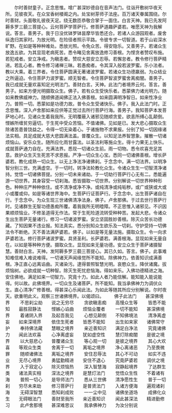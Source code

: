<!-- { "loadSidebar": true } -->
　　尔时善财童子。正念思惟。增广甚深妙德自在音声法门。往诣开敷树华夜天所。见彼夜天。在众宝香树楼阁之内。处宝树芽师子法座。百万诸天眷属围绕。尔时善财。头面敬礼彼夜天足。绕无数匝恭敬合掌于一面住。白言天神。我已先发阿耨多罗三藐三菩提心。云何菩萨学菩萨行。修菩萨道趣萨婆若。唯愿天神为我解说。答言。善男子。我于日没优钵罗钵昙摩华皆悉还合。若诸人众游园观者。废舍纵逸归其家时。为放光明。在险径者照示平路。令彼专求一切智道。若于山岩深水旷野。在如是等种种难处。悉放光照。令免众苦。得安隐乐。又善男子。若诸众生放逸五欲。为其显现老病死苦。悉令睹见舍离放逸修习善根。为悭贪者赞叹布施。若犯戒者。安立净戒。为瞋恚者。赞叹大慈安立忍辱。若懈怠者。教令修行菩萨精进。若乱心者。教令修习诸禅三昧。若愚痴者。令其深入般若波罗蜜。乐小法者。教以大乘。着三界者。令住菩萨圆满无著诸波罗蜜。若诸众生功德羸弱。为众结业之所逼迫。令住菩萨力波罗蜜。顺无智者。令住菩萨智波罗蜜舍离痴闇。善男子。我已成就无量欢喜知足光明法门。善财白言。天神。此法门者境界云何。答言。善男子。如来方便光明摄取众生。佛子。若有众生受快乐者。悉蒙佛力诸光明力。随如来教佛威神力。随顺佛道闻佛正法入佛善根。如来圆满明净智日。如来性净业力。普照一切。悉蒙如是功德力故。普令众生受诸快乐。佛子。我入此法门时。正念思惟。深入卢舍那如来应供等正觉过去所行菩萨行海。善男子。我知菩萨本发菩萨地心时。见诸众生着我我所。无明覆蔽入诸邪见随顺贪爱。欲恚所缚心乱颠倒。悭嫉所缠贫穷逼切。于生死中受众苦恼。不值诸佛。见如是已。发大悲心摄取众生除诸苦患普饶益之。令得一切无染着心。于诸施物不求果报。分别了知一切因缘诸法实相。具足成就大慈大悲圆满法盖。普覆众生。以知足法养智慧象。摧散一切诸烦恼山。安乐众生。随所应化雨甘露法。以圣法利等施众生。得十力果无上快乐。成就菩萨通力自在。充满法界。悉现一切诸众生前。雨一切物。悉令欢喜充足其意。救护众生灭生死苦不求恩报。严净一切众生心宝。悉同一切诸佛善根。增长萨婆若。教化成熟一切众生。以无上净法净诸佛刹。于念念中。满一切法界。以明净智分别三世。充满虚空。于一切时。转净法轮教化众生。令诸众生生一切智清净诸持。觉悟一切诸佛菩提。分别一切未来诸劫。于一切劫行菩萨行心无有二。悉能遍游一切世界。其身容受一切刹海。悉皆摄取一切世界。分别解说一切世界种种形色。种种庄严种种依住。或不清净或净不净。或纯清净或纯垢秽。或广或狭或大或小或覆或仰。如是等诸世界海中。生菩萨行证菩萨行。于念念中。出生菩萨诸自在行。于念念中。为众生现三世诸佛清净法身。佛子。卢舍那佛。于过去世行菩萨行时。见诸群生无智功德愚痴所覆。着我我所无明曀障。不正思惟入诸邪见。不识因果顺烦恼业。不修圣道得无作法。常于生死险道流转受种种苦。发起大悲。令诸众生出生菩萨无量诸行。修习一切诸波罗蜜。安立坚固胜妙善根。除灭众苦长功德藏。了知因果不违业报。知法真实。悉分别知众生欲乐及一切刹。守护受持一切佛法令不断绝。灭不善法满萨婆若。佛子。以如是等无量法施。摄取众生。令一向求萨婆若法。修行菩萨诸波罗蜜。具贤圣利。长萨婆若。满善根海。显现如来无量自在。以如是等种种方便。摄取众生。显现如来无量功德。安立众生于菩萨诸摄智慧。善财白言。天神。发阿耨多罗三藐三菩提心。其已久如。答言。佛子。此事难知难信难入难说难得。一切诸天声闻缘觉所不能知。除佛神力。依善知识成满善根。净正直心远离谄曲。灭诸染污。逮得普照智慧光明。哀愍众生。降伏诸魔。拔烦恼树。必欲成就一切种智。除灭生死忧悲恼海。得如来乐。入佛功德精进之海。安住佛地。满足如来一切智力。究竟十力。如此人者乃能信解。能知能入能说能得。何以故。此佛境界。一切众生及诸菩萨。所不能知。我当承佛神力为调伏众生。直心清净广修善根。得甚深心乐闻此法。为如此等随其所应分别解说。尔时夜天。欲重明此义。观察三世诸佛境界。以偈颂曰。
　　佛子此法门　　甚深佛境界
　　不思刹尘劫　　说之无穷尽
　　贪欲瞋恚痴　　高慢众生等
　　皆悉不能知　　最胜寂静法
　　悭嫉心谄曲　　烦恼业覆者
　　一切不能知　　甚深佛境界
　　着诸阴入界　　及起吾我见
　　心想见颠倒　　不知佛境法
　　清净离虚妄　　如来深境界
　　依住生死者　　皆悉不能知
　　出生如来家　　诸佛常守护
　　奉持佛法藏　　慧眼之境界
　　亲近善知识　　满足白净法
　　究竟诸佛力　　闻此法欢喜
　　心净离虚妄　　犹如虚空性
　　慧灯除痴闇　　是彼之境界
　　以大慈悲心　　普覆诸众生
　　等心观一切　　是彼之境界
　　其心大欢喜　　等观众生类
　　舍离于一切　　离垢之境界
　　净心离诸恶　　乃至畏微罪
　　随顺诸佛法　　离垢之境界
　　安住忍辱法　　其心不可动
　　如实不违业　　无尽心境界
　　勇猛勤精进　　安住不退心
　　究竟萨婆若　　调伏之境界
　　入于寂定心　　除灭烦恼热
　　深入智慧海　　寂静起境界
　　了达群生类　　诸法真实相
　　深法之境界　　是慧灯法门
　　觉悟众生性　　不着诸有海
　　普照一切心　　是导师法门
　　悉从三世佛　　清净愿性生
　　普于一切刹　　穷尽未来劫
　　修习菩萨行　　是普贤法门
　　入诸方便海　　遍观诸刹海
　　无碍深智慧　　悉知刹成败
　　一一尘中见　　诸佛坐道场
　　成佛化众生　　无碍眼法门
　　善财至我所　　亲近善知识
　　闻此甚深法　　精进勤修习
　　此卢舍那境　　甚深难思议
　　我承佛神力　　为汝分别说
